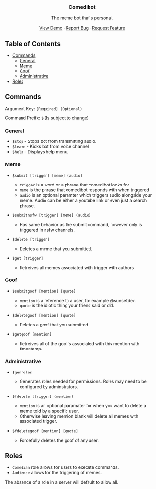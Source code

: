 <!-- PROJECT LOGO -->
<br />
<p align="center">
  <h3 align="center">Comedibot</h3>

  <p align="center">
    The meme bot that's personal. 
    <br />
    <br />
    <a href="https://github.com/github_username/repo_name">View Demo</a>
    ·
    <a href="https://github.com/sunset-developer/ComediBot/issues">Report Bug</a>
    ·
    <a href="https://github.com/sunset-developer/ComediBot/pulls">Request Feature</a>
  </p>
</p>



<!-- TABLE OF CONTENTS -->
## Table of Contents

* [Commands](#Commands)
  * [General](#general)
  * [Meme](#installation)
  * [Goof](#installation)
  * [Administrative](#installation)
* [Roles](#roles)


## Commands
Argument Key: ```[Required] (Optional)```

Command Preifx: ```$``` (Is subject to change)

### General
* ```$stop``` - Stops bot from transmitting audio.
* ```$leave``` - Kicks bot from voice channel.
* ```$help``` - Displays help menu.

### Meme
  
* ```$submit [trigger] [meme] (audio)```
  - ```trigger``` is a word or a phrase that comedibot looks for.
  - ```meme``` is the phrase that comedibot responds with when triggered
  - ```audio``` is an optional paramter which triggers audio alongside your meme. Audio can be either a youtube link or even just a search phrase.
  
* ```$submitnsfw [trigger] [meme] (audio)```
  - Has same behavior as the submit command, however only is triggered in nsfw channels.
    
* ```$delete [trigger]```
  - Deletes a meme that you submitted.
  
* ```$get [trigger]```
  - Retreives all memes associated with trigger with authors.
  
### Goof

* ```$submitgoof [mention] [quote]```
  - ```mention``` is a reference to a user, for example @sunsetdev.
  - ```quote``` is the idiotic thing your friend said or did.
  
* ```$deletegoof [mention] [quote]```
  - Deletes a goof that you submitted.
  
* ```$getgoof [mention]```
  - Retreives all of the goof's associated with this mention with timestamp.
 
### Administrative

* ```$genroles```
  - Generates roles needed for permissions. Roles may need to be configured by adminstrators.
  
* ```$fdelete [trigger] (mention)```
  - ```mention``` is an optional paramater for when you want to delete a meme told by a specific user.
  - Otherwise leaving mention blank will delete all memes with associated trigger.

* ```$fdeletegoof [mention] [quote]```
  - Forcefully deletes the goof of any user.
  
## Roles

* ```Comedian``` role allows for users to execute commands.
* ```Audience``` allows for the triggering of memes.

The absence of a role in a server will default to allow all.
